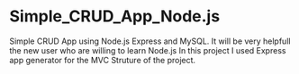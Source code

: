# Simple_CRUD_App_Node.js
Simple CRUD App using Node.js Express and MySQL.
It will be very helpfull the new user who are willing to learn Node.js
In this project I used Express app generator for the MVC Struture of the project.

